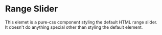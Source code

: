 # Range Slider

This elemet is a pure-css component styling the default HTML range slider. It doesn't do anything special other than styling the default element.